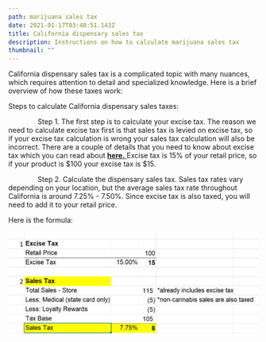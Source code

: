 ```yaml
---
path: marijuana sales tax
date: 2021-01-17T03:48:51.143Z
title: California dispensary sales tax
description: Instructions on how to calculate marijuana sales tax
thumbnail: ""
---
```

California dispensary sales tax is a complicated topic with many nuances, which requires attention to detail and specialized knowledge. Here is a brief overview of how these taxes work:

Steps to calculate California dispensary sales taxes:

               Step 1. The first step is to calculate your excise tax. The reason we need to calculate excise tax first is that sales tax is levied on excise tax, so if your excise tax calculation is wrong your sales tax calculation will also be incorrect. There are a couple of details that you need to know about excise tax which you can read about [**here.** ](https://redeyecpa.com/blog/how-to-calculate-california-cannabis-excise-tax/)Excise tax is 15% of your retail price, so if your product is $100 your excise tax is $15.

               Step 2. Calculate the dispensary sales tax. Sales tax rates vary depending on your location, but the average sales tax rate throughout California is around 7.25% - 7.50%. Since excise tax is also taxed, you will need to add it to your retail price.

Here is the formula:

![marijuana sales tax formula](../assets/california-sales-tax-marijuana.png "marijuana sales tax formula")